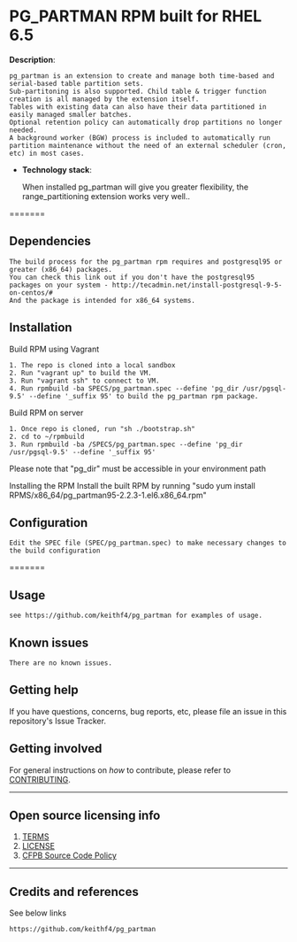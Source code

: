 # PG_PARTMAN RPM built for RHEL 6.5

**Description**:

    pg_partman is an extension to create and manage both time-based and serial-based table partition sets. 
    Sub-partitoning is also supported. Child table & trigger function creation is all managed by the extension itself. 
    Tables with existing data can also have their data partitioned in easily managed smaller batches. 
    Optional retention policy can automatically drop partitions no longer needed. 
    A background worker (BGW) process is included to automatically run partition maintenance without the need of an external scheduler (cron, etc) in most cases.


  - **Technology stack**: 

    When installed pg_partman will give you greater flexibility, the range_partitioning extension works very well.. 



=======

## Dependencies

    The build process for the pg_partman rpm requires and postgresql95 or greater (x86_64) packages. 
    You can check this link out if you don't have the postgresql95 packages on your system - http://tecadmin.net/install-postgresql-9-5-on-centos/#
    And the package is intended for x86_64 systems.

## Installation

Build RPM using Vagrant

    1. The repo is cloned into a local sandbox
    2. Run "vagrant up" to build the VM.
    3. Run "vagrant ssh" to connect to VM.
    4. Run rpmbuild -ba SPECS/pg_partman.spec --define 'pg_dir /usr/pgsql-9.5' --define '_suffix 95' to build the pg_partman rpm package.

Build RPM on server

    1. Once repo is cloned, run "sh ./bootstrap.sh"
    2. cd to ~/rpmbuild 
    3. Run rpmbuild -ba /SPECS/pg_partman.spec --define 'pg_dir /usr/pgsql-9.5' --define '_suffix 95'

Please note that "pg_dir" must be accessible in your environment path

Installing the RPM 
Install the built RPM by running "sudo yum install RPMS/x86_64/pg_partman95-2.2.3-1.el6.x86_64.rpm"

## Configuration

    Edit the SPEC file (SPEC/pg_partman.spec) to make necessary changes to the build configuration

=======

## Usage

    see https://github.com/keithf4/pg_partman for examples of usage.


## Known issues

    There are no known issues.

## Getting help

If you have questions, concerns, bug reports, etc, please file an issue in this repository's Issue Tracker.


## Getting involved

For general instructions on _how_ to contribute, please refer to [CONTRIBUTING](CONTRIBUTING.md).


----

## Open source licensing info
1. [TERMS](TERMS.md)
2. [LICENSE](LICENSE)
3. [CFPB Source Code Policy](https://github.com/cfpb/source-code-policy/)


----

## Credits and references

See below links

    https://github.com/keithf4/pg_partman

